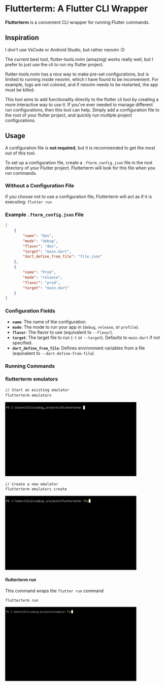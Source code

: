 # Flutterterm: A Flutter CLI Wrapper

**Flutterterm** is a convenient CLI wrapper for running Flutter commands.

## Inspiration

I don't use VsCode or Android Studio, but rather neovim :D

The current best tool, flutter-tools.nvim (amazing) works really well, but I 
prefer to just use the cli to run my flutter project.

flutter-tools.nvim has a nice way to make pre-set configurations, but is limited
to running inside neovim, which I have found to be inconvenient. For example, 
logs are not colored, and if neovim needs to be restarted, the app must be killed.

This tool aims to add functionality directly to the flutter cli tool by creating
a more interactive way to use it. If you've ever needed to manage different run configurations, 
then this tool can help. Simply add a configuration file to the root of your flutter project, and
quickly run multiple project configurations.

## Usage

A configuration file is **not required**, but it is recommended to get the most out of this tool.  

To set up a configuration file, create a `.fterm_config.json` file in the root directory of your Flutter project. 
Flutterterm will look for this file when you run commands.

### Without a Configuration File

If you choose not to use a configuration file, Flutterterm will act as if it is executing:
```flutter run```

### Example `.fterm_config.json` File

```json
[
    {
        "name": "Dev",
        "mode": "debug",
        "flavor": "dev",
        "target": "main.dart",
        "dart_define_from_file": "file.json"
    },
    {
        "name": "Prod",
        "mode": "release",
        "flavor": "prod",
        "target": "main.dart"
    }
]
```

### **Configuration Fields**

- **`name`**: The name of the configuration.
- **`mode`**: The mode to run your app in (`debug`, `release`, or `profile`).
- **`flavor`**: The flavor to use (equivalent to `--flavor`).
- **`target`**: The target file to run (`-t` or `--target`). Defaults to `main.dart` if not specified.
- **`dart_define_from_file`**: Defines environment variables from a file (equivalent to `--dart-define-from-file`).


### **Running Commands**

### **flutterterm emulators**
```bash
// Start an existing emulator
flutterterm emulators
```
![flutterterm emulators](.readme_assets/flutterterm_emulators.gif)

```bash
// Create a new emulator
flutterterm emulators create
```

![flutterterm emulators create](.readme_assets/flutterterm_emulators_create.gif)

####  **flutterterm run**
This command wraps the ```flutter run``` command
```bash
flutterterm run
```
![flutterterm run](.readme_assets/flutterterm_run.gif)
